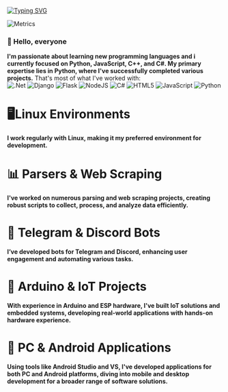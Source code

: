 
[![Typing SVG](https://readme-typing-svg.demolab.com?font=Fira+Code&pause=1000&width=435&lines=About+Me)](https://git.io/typing-svg)

![Metrics](https://metrics.lecoq.io/madushadhanushka?template=classic&base.header=0&gists=1&lines=1&config.timezone=America%2FToronto)
### 👋 Hello, everyone

**I'm passionate about learning new programming languages and i currently focused on Python, JavaScript, C++, and C#. My primary expertise lies in Python, where I've successfully completed various projects.**
That's most of what I've worked with:  
![.Net](https://img.shields.io/badge/.NET-5C2D91?style=for-the-badge&logo=.net&logoColor=white)
![Django](https://img.shields.io/badge/django-%23092E20.svg?style=for-the-badge&logo=django&logoColor=white)
![Flask](https://img.shields.io/badge/flask-%23000.svg?style=for-the-badge&logo=flask&logoColor=white)
![NodeJS](https://img.shields.io/badge/node.js-6DA55F?style=for-the-badge&logo=node.js&logoColor=white)
![C#](https://img.shields.io/badge/c%23-%23239120.svg?style=for-the-badge&logo=csharp&logoColor=white)
![HTML5](https://img.shields.io/badge/html5-%23E34F26.svg?style=for-the-badge&logo=html5&logoColor=white)
![JavaScript](https://img.shields.io/badge/javascript-%23323330.svg?style=for-the-badge&logo=javascript&logoColor=%23F7DF1E)
![Python](https://img.shields.io/badge/python-3670A0?style=for-the-badge&logo=python&logoColor=ffdd54)

# 🖥️Linux Environments 
**I work regularly with Linux, making it my preferred environment for development.**

# 📊 Parsers & Web Scraping
**I've worked on numerous parsing and web scraping projects, creating robust scripts to collect, process, and analyze data efficiently.**

# 🤖 Telegram & Discord Bots
**I’ve developed bots for Telegram and Discord, enhancing user engagement and automating various tasks.**

# 🔌 Arduino & IoT Projects
**With experience in Arduino and ESP hardware, I've built IoT solutions and embedded systems, developing real-world applications with hands-on hardware experience.**

# 📱 PC & Android Applications
**Using tools like Android Studio and VS, I've developed applications for both PC and Android platforms, diving into mobile and desktop development for a broader range of software solutions.**

